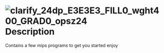 # ![clarify_24dp_E3E3E3_FILL0_wght400_GRAD0_opsz24](https://github.com/user-attachments/assets/9ee9b00e-6e25-49be-94a6-2344622c73e7) Description 
Contains a few mips programs to get you started enjoy
